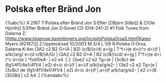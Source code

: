 # Polska efter Bränd Jon

{%abc%}
X:2167
T:Polska efter Bränd Jon
S:Efter [[!Björn Ståbi]] & [[!Ole Hjorth]]
S:Efter Bränd Jon
D:Sonet CD (014-241-2) #1 Folk Tunes from Dalarna
Z:[[http://www.bluerose.karenlmyers.org/IncipitsPolskaOrsa5.html|Karen Myers (#2167)]]
Z:Upptecknad 10/2003
M:3/4
L:1/8
R:Polska
O:Orsa, Dalarna
K:Am
(3A2 c2 B2 G>(A | B2) (c/B/)c/d/ e>(g | T^f>)(e d>)(^c d>)(f | a/b/)a/g/ e>(d c/B/)A/G/ |
(3A2 c2 B2 G>A | B2 (c/B/)c/d/ e>(g | T^f>)(e d>)(^c d>)(e | ^f)d/f/e4- | e2 e4 :|
|: (3ue2 c2 e2 Tg>(e | (3cBc) de (fg1/4f1/4e1/4f1/4 | e2) d>(c d>)(f | a>)(f a/b/)a/g/e2- | (3e2 c2 e2 Tg>(e |
(3cBc) de (fg1/4f1/4e1/4f1/4 | e2) d>(c d>)(f | a>)(f a/b/)a/g/e2- | e2 c>(B (3G)Bd | c2 A4 :|
{%endabc%}

